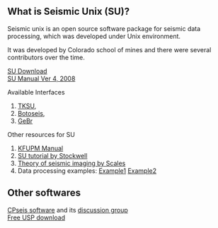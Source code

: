 
## What is Seismic Unix (SU)?

Seismic unix is an open source software package for seismic data processing, which was developed under Unix environment.  

It was developed by Colorado school of mines and there were several contributors over the time. 

[SU Download ](https://github.com/JohnWStockwellJr/SeisUnix)   
[SU Manual Ver 4, 2008](http://web.mit.edu/cwpsu_v44r1/sumanual_600dpi_letter.pdf)

Available Interfaces
1. [TKSU](https://www.henrythorson.com/interface.htm), 
2. [Botoseis](https://sourceforge.net/projects/botoseis/), 
3. [GeBr](http://www.gebrproject.com/)

Other resources for SU
1. [KFUPM Manual](https://faculty.kfupm.edu.sa/ES/ashuhail/Undergraduate/GEOP320/Labs/Manual/Manual.pdf)
2. [SU tutorial by Stockwell]( https://yangpl.files.wordpress.com/2015/09/stockwell_su_tutorial_ch1-14.pdf)
3. [Theory of seismic imaging by Scales](http://sappho.eps.mcgill.ca/~olivia/EES/2018-Winter/TSI.pdf)
4. Data processing examples: 
[Example1](https://wiki.seg.org/wiki/Alaska_2D_land_line_31-81#Seismic_Unix_scripts_to_process_2D_land_lines)
[Example2](https://wiki.seg.org/wiki/Alaska_2D_land_line_16-81)



## Other softwares

[CPseis software](https://sourceforge.net/projects/cpseis/) and its [discussion group](http://www.processing-seismic.xyz/css.html)   
[Free USP download](https://freeusp.org/) 
